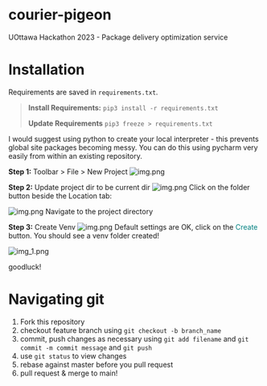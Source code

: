 # courier-pigeon
UOttawa Hackathon 2023 - Package delivery optimization service

# Installation
Requirements are saved in `requirements.txt`.

>**Install Requirements:**
```pip3 install -r requirements.txt```
> 
>**Update Requirements**
```pip3 freeze > requirements.txt```

I would suggest using python to create your local interpreter - this prevents global site packages becoming messy. You can do this using pycharm very easily from within an existing repository.

**Step 1:** Toolbar > File > New Project
![img.png](readme/img.png)

**Step 2:** Update project dir to be current dir
![img.png](readme/img2.png)
Click on the folder button beside the Location tab:

![img.png](readme/img3.png)
Navigate to the project directory

**Step 3:** Create Venv
![img.png](readme/img4.png)
Default settings are OK, click on the <span style="color:teal">Create</span> button. You should see a venv folder created!

![img_1.png](readme/img5.png)

goodluck!

# Navigating git
1) Fork this repository
2) checkout feature branch using `git checkout -b branch_name`
3) commit, push changes as necessary using `git add filename` and `git commit -m commit message` and `git push`
4) use `git status` to view changes
5) rebase against master before you pull request
6) pull request & merge to main!